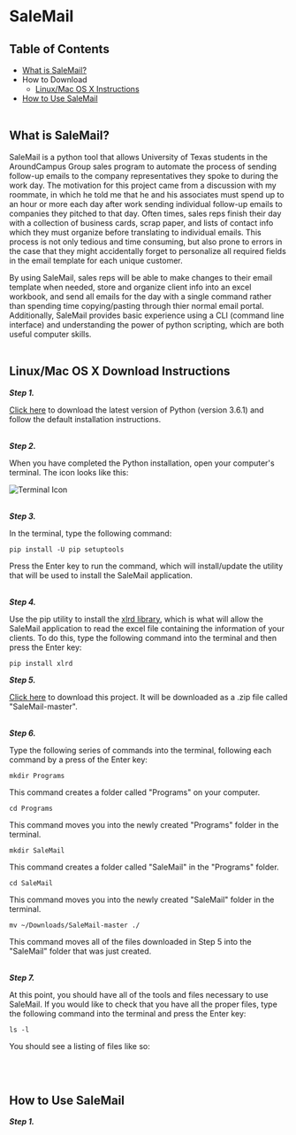 # SaleMail

## Table of Contents

  * [What is SaleMail?](#what-is-salemail)
  * How to Download
    * [Linux/Mac OS X Instructions](#linux/mac-os-x-download-instructions)
  * [How to Use SaleMail](#how-to-use-salemail)
<br></br>

## What is SaleMail?

  SaleMail is a python tool that allows University of Texas students in the AroundCampus Group sales program to automate the process of sending follow-up emails to the company representatives they spoke to during the work day. The motivation for this project came from a discussion with my roommate, in which he told me that he and his associates must spend up to an hour or more each day after work sending individual follow-up emails to companies they pitched to that day. Often times, sales reps finish their day with a collection of business cards, scrap paper, and lists of contact info which they must organize before translating to individual emails. This process is not only tedious and time consuming, but also prone to errors in the case that they might accidentally forget to personalize all required fields in the email template for each unique customer.

  By using SaleMail, sales reps will be able to make changes to their email template when needed, store and organize client info into an excel workbook, and send all emails for the day with a single command rather than spending time copying/pasting through thier normal email portal. Additionally, SaleMail provides basic experience using a CLI (command line interface) and understanding the power of python scripting, which are both useful computer skills.
<br></br>

## Linux/Mac OS X Download Instructions

___Step 1.___ 

[Click here](https://www.python.org/ftp/python/3.6.1/python-3.6.1-macosx10.6.pkg) to download the latest version of Python (version 3.6.1) and follow the default installation instructions.
<br></br>

___Step 2.___ 

When you have completed the Python installation, open your computer's terminal. The icon looks like this: 

![Terminal Icon](http://media.idownloadblog.com/wp-content/uploads/2015/01/Terminal-icon-Yosemite-220x220.png)
<br></br>

___Step 3.___ 

In the terminal, type the following command:
```
pip install -U pip setuptools
```
Press the Enter key to run the command, which will install/update the utility that will be used to install the SaleMail application.
<br></br>

___Step 4.___

Use the pip utility to install the [xlrd library](https://pypi.python.org/pypi/xlrd), which is what will allow the SaleMail application to read the excel file containing the information of your clients. To do this, type the following command into the terminal and then press the Enter key:
```
pip install xlrd
```

___Step 5.___

[Click here](https://github.com/tsevans/SaleMail/archive/master.zip) to download this project. It will be downloaded as a .zip file called "SaleMail-master".
<br></br>

___Step 6.___

Type the following series of commands into the terminal, following each command by a press of the Enter key:
```
mkdir Programs
```
  This command creates a folder called "Programs" on your computer.
```
cd Programs
```
  This command moves you into the newly created "Programs" folder in the terminal.
```
mkdir SaleMail
```
  This command creates a folder called "SaleMail" in the "Programs" folder.
```
cd SaleMail
```
  This command moves you into the newly created "SaleMail" folder in the terminal.
```
mv ~/Downloads/SaleMail-master ./
```
  This command moves all of the files downloaded in Step 5 into the "SaleMail" folder that was just created.
<br></br>

___Step 7.___

At this point, you should have all of the tools and files necessary to use SaleMail. If you would like to check that you have all the proper files, type the following command into the terminal and press the Enter key:
```
ls -l
```
You should see a listing of files like so:

<br></br>

## How to Use SaleMail

___Step 1.___ 
